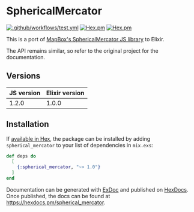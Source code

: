 # SphericalMercator

[![.github/workflows/test.yml](https://github.com/mspanc/elixir-spherical-mercator/actions/workflows/test.yml/badge.svg)](https://github.com/mspanc/elixir-spherical-mercator/actions/workflows/test.yml)
[![Hex.pm](https://img.shields.io/hexpm/v/spherical_mercator.svg)](https://hex.pm/packages/spherical_mercator)
[![Hex.pm](https://img.shields.io/hexpm/dt/spherical_mercator.svg)](https://hex.pm/packages/spherical_mercator)

This is a port of [MapBox's SphericalMercator JS library](http://github.com/mapbox/sphericalmercator) to Elixir.

The API remains similar, so refer to the original project for the documentation.

## Versions

| JS version | Elixir version |
|------------|----------------|
| 1.2.0      | 1.0.0          |

## Installation

If [available in Hex](https://hex.pm/docs/publish), the package can be installed
by adding `spherical_mercator` to your list of dependencies in `mix.exs`:

```elixir
def deps do
  [
    {:spherical_mercator, "~> 1.0"}
  ]
end
```

Documentation can be generated with [ExDoc](https://github.com/elixir-lang/ex_doc)
and published on [HexDocs](https://hexdocs.pm). Once published, the docs can
be found at <https://hexdocs.pm/spherical_mercator>.
